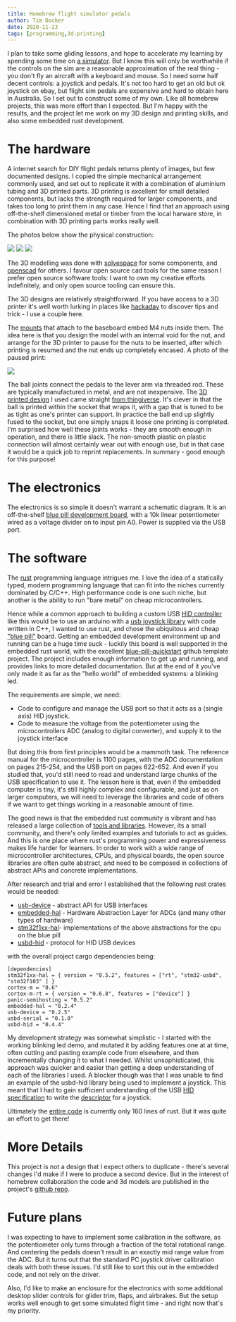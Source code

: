 ```yaml
---
title: Homebrew flight simulator pedals
author: Tim Docker
date: 2020-11-23
tags: [programming,3d-printing]
---
```


I plan to take some gliding lessons, and hope to accelerate my learning by spending some time
on [a simulator][condor2]. But I know this will only be worthwhile if the controls on the sim
are a reasonable approximation of the real thing - you don't fly an aircraft with a keyboard
and mouse. So I need some half decent controls: a joystick and pedals. It's not too hard to get
an old but ok joystick on ebay, but flight sim pedals are expensive and hard to obtain here in
Australia. So I set out to construct some of my own. Like all homebrew projects, this was more
effort than I expected. But I'm happy with the results, and the project let me work on my 3D
design and printing skills, and also some embedded rust development.

# The hardware

A internet search for DIY flight pedals returns plenty of images, but few documented designs. I
copied the simple mechanical arrangement commonly used, and set out to replicate it with
a combination of aluminium tubing and 3D printed parts. 3D printing is excellent for small
detailed components, but lacks the strength required for larger components, and takes too long
to print them in any case. Hence I find that an approach using off-the-shelf dimensioned metal or
timber from the local harware store, in combination with 3D printing parts works really well.

The photos below show the physical construction:

![](/posts/2020-11-23-fsim-pedals/IMG_0022.JPEG)
![](/posts/2020-11-23-fsim-pedals/IMG_0023.JPEG)
![](/posts/2020-11-23-fsim-pedals/IMG_0024.JPEG)

The 3D modelling was done with [solvespace][] for some components, and [openscad][] for others.
I favour open source cad tools for the same reason I prefer open source software tools: I want
to own my creative efforts indefinitely, and only open source tooling can ensure this.

The 3D designs are relatively straightforward. If you have access to a 3D printer it's well worth
lurking in places like [hackaday][] to discover tips and trick - I use a couple here.

The [mounts][levermount] that attach to the baseboard embed M4 nuts inside them. The idea here is that you design
the model with an internal void for the nut, and arrange for the 3D printer to pause for the nuts
to be inserted, after which printing is resumed and the nut ends up completely encased. A photo
of the paused print:

![](/posts/2020-11-23-fsim-pedals/IMG_0007.JPEG)

The ball joints connect the pedals to the lever arm via threaded rod. These are typically manufactured
in metal, and are not inexpensive. The [3D printed design][balljoint] I used came straight [from thingiverse][nimrod].
It's clever in that the ball is printed within the socket that wraps it, with a gap that is tuned to
be as tight as one's printer can support. In practice the ball end up slightly fused to the socket, but 
one simply snaps it loose one printing is completed. I'm surprised how well these joints works - they
are smooth enough in operation, and there is little slack. The non-smooth plastic on plastic connection
will almost certainly wear out with enough use, but in that case it would be a quick job to reprint
replacements. In summary - good enough for this purpose!

[3dprinting]:https://github.com/timbod7/fsim-pedals/tree/master/3d-printing
[solvespace]:https://solvespace.com/index.pl
[openscad]:https://www.openscad.org/
[hackaday]:https://hackaday.com
[balljoint]:https://github.com/timbod7/fsim-pedals/blob/master/3d-printing/ball-joint.stl
[levermount]:https://github.com/timbod7/fsim-pedals/blob/master/3d-printing/lever-mount.stl
[nimrod]:https://www.thingiverse.com/thing:4080588

# The electronics

The electronics is so simple it doesn't warrant a schematic diagram. It is an off-the-shelf [blue
pill development board][bluepill], with a  10k linear potentiometer wired as a voltage divider on to input
pin A0. Power is supplied via the USB port.

# The software

The [rust][] programming language intrigues me. I love the idea of a statically typed, modern
programming language that can fit into the niches currently dominated by C/C++. High performance
code is one such niche, but another is the ability to run "bare metal" on cheap microcontrollers.

Hence while a common approach to building a custom USB [HID controller][hid] like this would be
to use an arduino with a [usb joystick library][ajoystick] with code written in C++, I wanted
to use rust, and chose the ubiquitous and cheap ["blue pill"][bluepill] board. Getting an embedded
development environment up and running can be a huge time suck - luckily this board is well supported
in the embedded rust world, with the excellent [blue-pill-quickstart][] github template project.
The project includes enough information to get up and running, and provides links to more detailed
documentation. But at the end of it you've only made it as far as the "hello world" of embedded
systems: a blinking led.

The requirements are simple, we need:

* Code to configure and manage the USB port so that it acts as a (single axis) HID joystick.
* Code to measure the voltage from the potentiometer using the microcontrollers ADC (analog
  to digital converter), and supply it to the joystick interface

But doing this from first principles would be a mammoth task. The reference manual for the microcontroller
is 1100 pages, with the ADC documentation on pages 215-254, and the USB port on pages 622-652. And 
even if you studied that, you'd still need to read and understand large chunks of the USB specification
to use it. The lesson here is that, even if the embedded computer is tiny, it's still highly complex
and configurable, and just as on larger computers, we will need to leverage the libraries and code of
others if we want to get things working in a reasonable amount of time.

The good news is that the embedded rust community is vibrant and has released a large
collection of [tools and libraries][1]. However, its a small community, and there's only limited examples and tutorials
to act as guides. And this is one place where rust's programming power and expressiveness makes life
harder for learners. In order to work with a wide range of microcontroller architectures, CPUs, and physical
boards, the open source libraries are often quite abstract, and need to be composed in collections
of abstract APIs and concrete implementations.

After research and trial and error I established that the following rust crates would be needed:

* [usb-device][] - abstract API for USB interfaces
* [embedded-hal][] - Hardware Abstraction Layer for ADCs (and many other types of hardware)
* [stm32f1xx-hal][]- implementations of the above abstractions for the cpu on the blue pill
* [usbd-hid][] - protocol for HID USB devices

with the overall project cargo dependencies being:

```
[dependencies]
stm32f1xx-hal = { version = "0.5.2", features = ["rt", "stm32-usbd", "stm32f103" ] }
cortex-m = "0.6"
cortex-m-rt = { version = "0.6.8", features = ["device"] }
panic-semihosting = "0.5.2"
embedded-hal = "0.2.4"
usb-device = "0.2.5"
usbd-serial = "0.1.0"
usbd-hid = "0.4.4"
```

My development strategy was somewhat simplistic - I started with the working blinking led demo, and mutated
it by adding features one at at time, often cutting and pasting example code from elsewhere, and then
incrementally changing it to what I needed. Whilst unsophisticated, this approach was quicker and
easier than getting a deep understanding of each of the libraries I used. A blocker though was that I was unable
to find an example of the usbd-hid library being used to implement a joystick. This meant that I had
to gain sufficient understanding of the USB [HID specification][hiddef] to write the [descriptor][joydesc]
for a joystick.

Ultimately the [entire code][rustsrc] is currently only 160 lines of rust. But it was quite an effort to get there!

# More Details

This project is not a design that I expect others to duplicate - there's several changes I'd make if I were to produce
a second device. But in the interest of homebrew collaboration the code and 3d models are published in the project's
[github repo][repo].

# Future plans

I was expecting to have to implement some calibration in the software, as the potentiometer only turns through
a fraction of the total rotational range. And centering the pedals doesn't result in an exactly mid range
value from the ADC. But it turns out that the standard PC joystick driver calibration deals with both these issues.
I'd still like to sort this out in the embedded code, and not rely on the driver.

Also, I'd like to make an enclosure for the electronics with some additional desktop slider controls for glider trim,
flaps, and airbrakes. But the setup works well enough to get some simulated flight time - and right now that's my priority.



[condor2]:https://www.condorsoaring.com/
[rust]:https://www.rust-lang.org/
[hid]:https://en.wikipedia.org/wiki/USB_human_interface_device_class
[ajoystick]:https://github.com/MHeironimus/ArduinoJoystickLibrary
[bluepill]:https://jeelabs.org/article/1649a/
[blue-pill-quickstart]:https://github.com/TeXitoi/blue-pill-quickstart
[st32f1-ref]:https://www.google.com/url?sa=t&rct=j&q=&esrc=s&source=web&cd=&ved=2ahUKEwjsio6yxJjtAhXkzjgGHczLBdwQFjAAegQIBRAC&url=https%3A%2F%2Fwww.st.com%2Fresource%2Fen%2Freference_manual%2Fcd00171190-stm32f101xx-stm32f102xx-stm32f103xx-stm32f105xx-and-stm32f107xx-advanced-arm-based-32-bit-mcus-stmicroelectronics.pdf&usg=AOvVaw2kF0T1D3TzsgvgnX7fvMku

[usb-device]:https://crates.io/crates/usb-device
[usbd-hid]:https://crates.io/crates/usbd-hid
[embedded-hal]:https://crates.io/crates/embedded-hal
[stm32f1xx-hal]:https://crates.io/crates/stm32f1xx-hal
[joydesc]:https://github.com/timbod7/fsim-pedals/blob/master/software/fs-pedals/src/joystick.rs
[hiddef]:https://www.usb.org/document-library/device-class-definition-hid-111
[rustsrc]:https://github.com/timbod7/fsim-pedals/tree/master/software/fs-pedals/src
[repo]:https://github.com/timbod7/fsim-pedals

[1]:https://github.com/rust-embedded/awesome-embedded-rust


